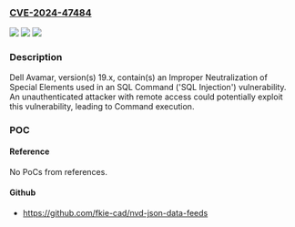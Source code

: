 ### [CVE-2024-47484](https://cve.mitre.org/cgi-bin/cvename.cgi?name=CVE-2024-47484)
![](https://img.shields.io/static/v1?label=Product&message=Avamar&color=blue)
![](https://img.shields.io/static/v1?label=Version&message=%3D%2019.4%20&color=brighgreen)
![](https://img.shields.io/static/v1?label=Vulnerability&message=CWE-89%3A%20Improper%20Neutralization%20of%20Special%20Elements%20used%20in%20an%20SQL%20Command%20('SQL%20Injection')&color=brighgreen)

### Description

Dell Avamar, version(s) 19.x, contain(s) an Improper Neutralization of Special Elements used in an SQL Command ('SQL Injection') vulnerability. An unauthenticated attacker with remote access could potentially exploit this vulnerability, leading to Command execution.

### POC

#### Reference
No PoCs from references.

#### Github
- https://github.com/fkie-cad/nvd-json-data-feeds

